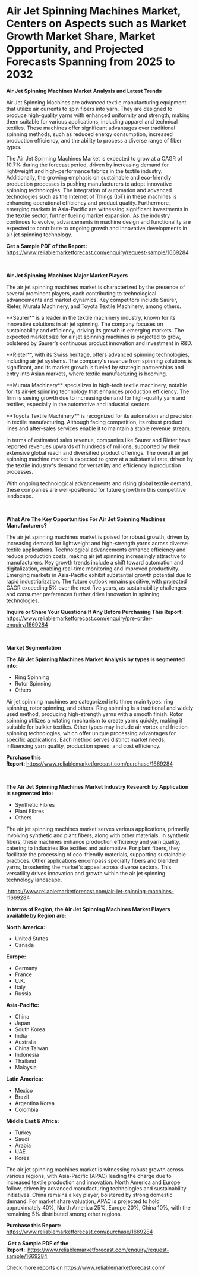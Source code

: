 <p><h1>Air Jet Spinning Machines Market, Centers on Aspects such as Market Growth Market Share, Market Opportunity, and Projected Forecasts Spanning from 2025 to 2032</h1></p><p><strong>Air Jet Spinning Machines Market Analysis and Latest Trends</strong></p>
<p><p>Air Jet Spinning Machines are advanced textile manufacturing equipment that utilize air currents to spin fibers into yarn. They are designed to produce high-quality yarns with enhanced uniformity and strength, making them suitable for various applications, including apparel and technical textiles. These machines offer significant advantages over traditional spinning methods, such as reduced energy consumption, increased production efficiency, and the ability to process a diverse range of fiber types.</p><p>The Air Jet Spinning Machines Market is expected to grow at a CAGR of 10.7% during the forecast period, driven by increasing demand for lightweight and high-performance fabrics in the textile industry. Additionally, the growing emphasis on sustainable and eco-friendly production processes is pushing manufacturers to adopt innovative spinning technologies. The integration of automation and advanced technologies such as the Internet of Things (IoT) in these machines is enhancing operational efficiency and product quality. Furthermore, emerging markets in Asia-Pacific are witnessing significant investments in the textile sector, further fueling market expansion. As the industry continues to evolve, advancements in machine design and functionality are expected to contribute to ongoing growth and innovative developments in air jet spinning technology.</p></p>
<p><strong>Get a Sample PDF of the Report:&nbsp;</strong> <a href="https://www.reliablemarketforecast.com/enquiry/request-sample/1669284?utm_campaign=2755&utm_medium=2&utm_source=Github&utm_content=ia&utm_term=02032025&utm_id=air-jet-spinning-machines">https://www.reliablemarketforecast.com/enquiry/request-sample/1669284</a></p>
<p>&nbsp;</p>
<p><strong>Air Jet Spinning Machines Major Market Players</strong></p>
<p><p>The air jet spinning machines market is characterized by the presence of several prominent players, each contributing to technological advancements and market dynamics. Key competitors include Saurer, Rieter, Murata Machinery, and Toyota Textile Machinery, among others.</p><p>**Saurer** is a leader in the textile machinery industry, known for its innovative solutions in air jet spinning. The company focuses on sustainability and efficiency, driving its growth in emerging markets. The expected market size for air jet spinning machines is projected to grow, bolstered by Saurer’s continuous product innovation and investment in R&D.</p><p>**Rieter**, with its Swiss heritage, offers advanced spinning technologies, including air jet systems. The company's revenue from spinning solutions is significant, and its market growth is fueled by strategic partnerships and entry into Asian markets, where textile manufacturing is booming.</p><p>**Murata Machinery** specializes in high-tech textile machinery, notable for its air-jet spinning technology that enhances production efficiency. The firm is seeing growth due to increasing demand for high-quality yarn and textiles, especially in the automotive and industrial sectors.</p><p>**Toyota Textile Machinery** is recognized for its automation and precision in textile manufacturing. Although facing competition, its robust product lines and after-sales services enable it to maintain a stable revenue stream.</p><p>In terms of estimated sales revenue, companies like Saurer and Rieter have reported revenues upwards of hundreds of millions, supported by their extensive global reach and diversified product offerings. The overall air jet spinning machine market is expected to grow at a substantial rate, driven by the textile industry's demand for versatility and efficiency in production processes.</p><p>With ongoing technological advancements and rising global textile demand, these companies are well-positioned for future growth in this competitive landscape.</p></p>
<p>&nbsp;</p>
<p><strong>What Are The Key Opportunities For Air Jet Spinning Machines Manufacturers?</strong></p>
<p><p>The air jet spinning machines market is poised for robust growth, driven by increasing demand for lightweight and high-strength yarns across diverse textile applications. Technological advancements enhance efficiency and reduce production costs, making air jet spinning increasingly attractive to manufacturers. Key growth trends include a shift toward automation and digitalization, enabling real-time monitoring and improved productivity. Emerging markets in Asia-Pacific exhibit substantial growth potential due to rapid industrialization. The future outlook remains positive, with projected CAGR exceeding 5% over the next five years, as sustainability challenges and consumer preferences further drive innovation in spinning technologies.</p></p>
<p><strong>Inquire or Share Your Questions If Any Before Purchasing This Report:</strong> <a href="https://www.reliablemarketforecast.com/enquiry/pre-order-enquiry/1669284?utm_campaign=2755&utm_medium=2&utm_source=Github&utm_content=ia&utm_term=02032025&utm_id=air-jet-spinning-machines">https://www.reliablemarketforecast.com/enquiry/pre-order-enquiry/1669284</a></p>
<p>&nbsp;</p>
<p><strong>Market Segmentation</strong></p>
<p><strong>The Air Jet Spinning Machines Market Analysis by types is segmented into:</strong></p>
<p><ul><li>Ring Spinning</li><li>Rotor Spinning</li><li>Others</li></ul></p>
<p><p>Air jet spinning machines are categorized into three main types: ring spinning, rotor spinning, and others. Ring spinning is a traditional and widely used method, producing high-strength yarns with a smooth finish. Rotor spinning utilizes a rotating mechanism to create yarns quickly, making it suitable for bulkier textiles. Other types may include air vortex and friction spinning technologies, which offer unique processing advantages for specific applications. Each method serves distinct market needs, influencing yarn quality, production speed, and cost efficiency.</p></p>
<p><strong>Purchase this Report:&nbsp;</strong><a href="https://www.reliablemarketforecast.com/purchase/1669284?utm_campaign=2755&utm_medium=2&utm_source=Github&utm_content=ia&utm_term=02032025&utm_id=air-jet-spinning-machines">https://www.reliablemarketforecast.com/purchase/1669284</a></p>
<p>&nbsp;</p>
<p><strong>The Air Jet Spinning Machines Market Industry Research by Application is segmented into:</strong></p>
<p><ul><li>Synthetic Fibres</li><li>Plant Fibres</li><li>Others</li></ul></p>
<p><p>The air jet spinning machines market serves various applications, primarily involving synthetic and plant fibers, along with other materials. In synthetic fibers, these machines enhance production efficiency and yarn quality, catering to industries like textiles and automotive. For plant fibers, they facilitate the processing of eco-friendly materials, supporting sustainable practices. Other applications encompass specialty fibers and blended yarns, broadening the market's appeal across diverse sectors. This versatility drives innovation and growth within the air jet spinning technology landscape.</p></p>
<p><a href="https://www.reliablemarketforecast.com/air-jet-spinning-machines-r1669284?utm_campaign=2755&utm_medium=2&utm_source=Github&utm_content=ia&utm_term=02032025&utm_id=air-jet-spinning-machines">&nbsp;https://www.reliablemarketforecast.com/air-jet-spinning-machines-r1669284</a></p>
<p><strong>In terms of Region, the Air Jet Spinning Machines Market Players available by Region are:</strong></p>
<p>
    <p> <strong> North America: </strong>
        <ul>
            <li>United States</li>
            <li>Canada</li>
        </ul>
        </p> 
    <p> <strong> Europe: </strong>
        <ul>
            <li>Germany</li>
            <li>France</li>
            <li>U.K.</li>
            <li>Italy</li>
            <li>Russia</li>
        </ul>
        </p> 
    <p> <strong> Asia-Pacific: </strong>
        <ul>
            <li>China</li>
            <li>Japan</li>
            <li>South Korea</li>
            <li>India</li>
            <li>Australia</li>
            <li>China Taiwan</li>
            <li>Indonesia</li>
            <li>Thailand</li>
            <li>Malaysia</li>
        </ul>
        </p> 
    <p> <strong> Latin America: </strong>
        <ul>
            <li>Mexico</li>
            <li>Brazil</li>
            <li>Argentina Korea</li>
            <li>Colombia</li>
        </ul>
        </p> 
    <p> <strong> Middle East & Africa: </strong>
        <ul>
            <li>Turkey</li>
            <li>Saudi</li>
            <li>Arabia</li>
            <li>UAE</li>
            <li>Korea</li>
        </ul>
    </p>
    </p>
<p><p>The air jet spinning machines market is witnessing robust growth across various regions, with Asia-Pacific (APAC) leading the charge due to increased textile production and innovation. North America and Europe follow, driven by advanced manufacturing technologies and sustainability initiatives. China remains a key player, bolstered by strong domestic demand. For market share valuation, APAC is projected to hold approximately 40%, North America 25%, Europe 20%, China 10%, with the remaining 5% distributed among other regions.</p></p>
<p><strong>Purchase this Report: </strong><a href="https://www.reliablemarketforecast.com/purchase/1669284?utm_campaign=2755&utm_medium=2&utm_source=Github&utm_content=ia&utm_term=02032025&utm_id=air-jet-spinning-machines">https://www.reliablemarketforecast.com/purchase/1669284</a></p>
<p>&nbsp;<strong>Get a Sample PDF of the Report:&nbsp;&nbsp;</strong><a href="https://www.reliablemarketforecast.com/enquiry/request-sample/1669284?utm_campaign=2755&utm_medium=2&utm_source=Github&utm_content=ia&utm_term=02032025&utm_id=air-jet-spinning-machines">https://www.reliablemarketforecast.com/enquiry/request-sample/1669284</a></p>
<p><strong></strong></p>
<p>Check more reports on <a href="https://www.reliablemarketforecast.com/?utm_campaign=2755&utm_medium=2&utm_source=Github&utm_content=ia&utm_term=02032025&utm_id=air-jet-spinning-machines">https://www.reliablemarketforecast.com/</a></p>